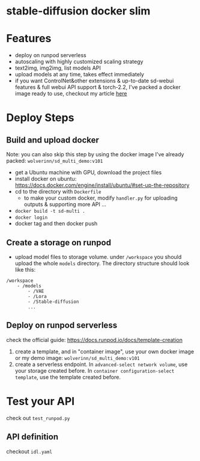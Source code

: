 # stable-diffusion docker slim

# Features

- deploy on runpod serverless
- autoscaling with highly customized scaling strategy
- text2img, img2img, list models API
- upload models at any time, takes effect immediately
- if you want ControlNet&other extensions & up-to-date sd-webui features & full webui API support & torch-2.2, I've packed a docker image ready to use, checkout my article [here](https://mp.weixin.qq.com/s/gMa1MYU5TrhBbsjwlBTb5Q)

# Deploy Steps

## Build and upload docker
Note: you can also skip this step by using the docker image I've already packed: `wolverinn/sd_multi_demo:v101`

- get a Ubuntu machine with GPU, download the project files
- install docker on ubuntu: https://docs.docker.com/engine/install/ubuntu/#set-up-the-repository
- cd to the directory with `Dockerfile`
    - to make your custom docker, modify `handler.py` for uploading outputs & supporting more API ...
- `docker build -t sd-multi .`
- `docker login`
- docker tag and then docker push

## Create a storage on runpod
- upload model files to storage volume. under `/workspace` you should upload the whole `models` directory. The directory structure should look like this:

```
/workspace
    - /models
        - /VAE
        - /Lora
        - /Stable-diffusion
        ...
```

## Deploy on runpod serverless
check the official guide: https://docs.runpod.io/docs/template-creation

1. create a template, and in "container image", use your own docker image or my demo image: `wolverinn/sd_multi_demo:v101`
2. create a serverless endpoint. In `advanced-select network volume`, use your storage created before. In `container configuration-select template`, use the template created before.

# Test your API
check out `test_runpod.py`

## API definition
checkout `idl.yaml`